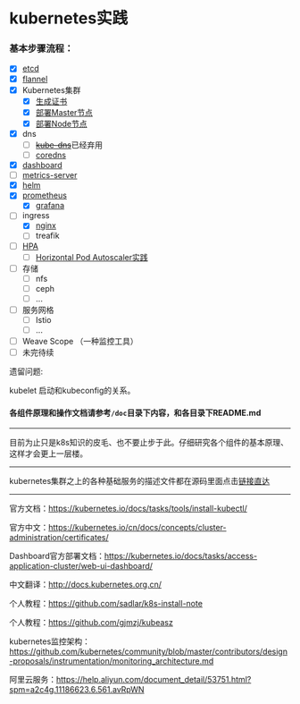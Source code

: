 # kubernetes实践

### 基本步骤流程：

- [x] <a href="etcd/README.md">etcd</a>
- [x] <a href="flannel/README.md">flannel</a>
- [x] Kubernetes集群
  - [x] <a href="k8s-install-tls/gen-ca/README.md">生成证书</a>
  - [x] <a href="k8s-install-tls/README.md">部署Master节点</a>
  - [x] <a href="k8s-install-tls/README.md">部署Node节点</a>
- [x] dns
  - [ ] ~~<a href="doc/kube-dns/README.md">kube-dns</a>~~已经弃用
  - [ ] <a href="doc/coredns/README.md">coredns</a>
- [x] <a href="doc/dashboard/README.md">dashboard</a>
- [ ] <a href="doc/metrics-server/README.md">metrics-server</a>
- [x] <a href="doc/helm/README.md">helm</a>
- [x] <a href="doc/prometheus/README.md">prometheus</a>
  - [x] <a href="doc/prometheus/README.md">grafana</a>
- [ ] ingress
  - [x] <a href="doc/ingress/README.md">nginx</a>
  - [ ] treafik
- [ ] <a href="./doc/hpa/README.md">HPA</a>
  - [ ] <a href="./doc/hpa/HPA实践.md">Horizontal Pod Autoscaler实践</a>
- [ ] 存储
  - [ ] nfs
  - [ ] ceph
  - [ ] ...
- [ ] 服务网格
  - [ ] Istio
  - [ ] ...
- [ ] Weave Scope （一种监控工具）
- [ ] 未完待续

遗留问题:

kubelet 启动和kubeconfig的关系。

#### 各组件原理和操作文档请参考`/doc`目录下内容，和各目录下README.md

------

目前为止只是k8s知识的皮毛、也不要止步于此。仔细研究各个组件的基本原理、这样才会更上一层楼。

------

kubernetes集群之上的各种基础服务的描述文件都在源码里面点击[链接直达](https://github.com/kubernetes/kubernetes/tree/master/cluster/addons)

------

官方文档：https://kubernetes.io/docs/tasks/tools/install-kubectl/

官方中文：https://kubernetes.io/cn/docs/concepts/cluster-administration/certificates/

Dashboard官方部署文档：https://kubernetes.io/docs/tasks/access-application-cluster/web-ui-dashboard/

中文翻译：http://docs.kubernetes.org.cn/

个人教程：https://github.com/sadlar/k8s-install-note

个人教程：https://github.com/gjmzj/kubeasz

kubernetes监控架构：https://github.com/kubernetes/community/blob/master/contributors/design-proposals/instrumentation/monitoring_architecture.md

阿里云服务：https://help.aliyun.com/document_detail/53751.html?spm=a2c4g.11186623.6.561.avRpWN




